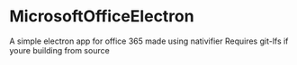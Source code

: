 # MicrosoftOfficeElectron
A simple electron app for office 365 made using nativifier
Requires git-lfs if youre building from source
